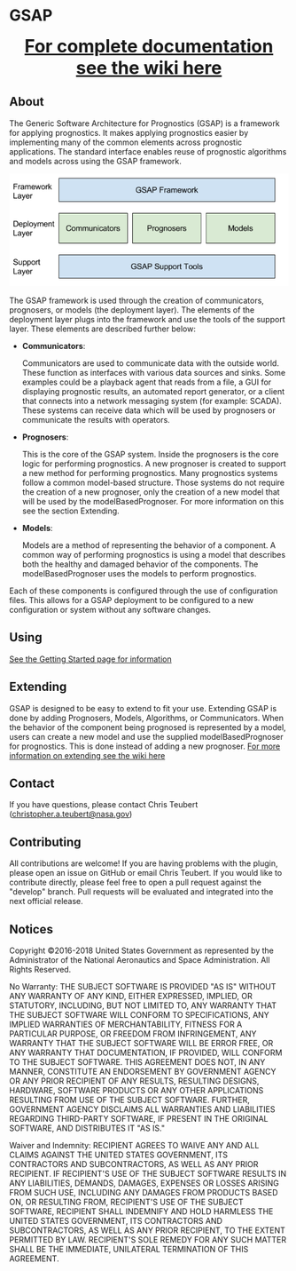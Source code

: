 # GSAP

<font size="+3"><div align="center"> **[For complete documentation see the wiki
here](https://github.com/nasa/GSAP/wiki)** </div></font>

## About
The Generic Software Architecture for Prognostics (GSAP) is a framework for
applying prognostics. It makes applying prognostics easier by implementing many
of the common elements across prognostic applications. The standard interface
enables reuse of prognostic algorithms and models across  using the GSAP
framework.

![GSAP Layers](images/Layers.png)

The GSAP framework is used through the creation of communicators, prognosers, or
models (the deployment layer). The elements of the deployment layer plugs into
the framework and use the tools of the support layer. These elements are
described further below:

* **Communicators**:

  Communicators are used to communicate data with the outside world. These
function as interfaces with various data sources and sinks. Some examples could
be a playback agent that reads from a file, a GUI for displaying prognostic
results, an automated report generator, or a client that connects into a network
messaging system (for example: SCADA). These systems can receive data which will
be used by prognosers or communicate the results with operators.

* **Prognosers**:

  This is the core of the GSAP system. Inside the prognosers is the core logic for performing prognostics. A new prognoser is created to support a new method for performing prognostics. Many prognostics systems follow a common model-based structure. Those systems do not require the creation of a new prognoser, only the creation of a new model that will be used by the modelBasedPrognoser. For more information on this see the section Extending.

* **Models**:

  Models are a method of representing the behavior of a component. A common way of performing prognostics is using a model that describes both the healthy and damaged behavior of the components. The modelBasedPrognoser uses the models to perform prognostics.

Each of these components is configured through the use of configuration files.
This allows for a GSAP deployment to be configured to a new configuration or
system without any software changes.

## Using
[See the Getting Started page for
information](https://github.com/nasa/GSAP/wiki/Getting-Started)

## Extending
GSAP is designed to be easy to extend to fit your use. Extending GSAP is done by
adding Prognosers, Models, Algorithms, or Communicators. When the behavior of the component
being prognosed is represented by a model, users can create a new model and use
the supplied modelBasedPrognoser for prognostics. This is done instead of adding
a new prognoser. [For more information on extending see the wiki
here](https://github.com/nasa/GSAP/wiki)

## Contact
If you have questions, please contact Chris Teubert
(christopher.a.teubert@nasa.gov)

## Contributing
All contributions are welcome! If you are having problems with the plugin, please open an issue on GitHub or email Chris Teubert. If you would like to contribute directly, please feel free to open a pull request against the "develop" branch. Pull requests will be evaluated and integrated into the next official release.

## Notices

Copyright ©2016-2018 United States Government as represented by the Administrator of the National Aeronautics and Space Administration. All Rights Reserved.

No Warranty: THE SUBJECT SOFTWARE IS PROVIDED "AS IS" WITHOUT ANY WARRANTY OF
ANY KIND, EITHER EXPRESSED, IMPLIED, OR STATUTORY, INCLUDING, BUT NOT LIMITED
TO, ANY WARRANTY THAT THE SUBJECT SOFTWARE WILL CONFORM TO SPECIFICATIONS, ANY
IMPLIED WARRANTIES OF MERCHANTABILITY, FITNESS FOR A PARTICULAR PURPOSE, OR
FREEDOM FROM INFRINGEMENT, ANY WARRANTY THAT THE SUBJECT SOFTWARE WILL BE ERROR
FREE, OR ANY WARRANTY THAT DOCUMENTATION, IF PROVIDED, WILL CONFORM TO THE
SUBJECT SOFTWARE. THIS AGREEMENT DOES NOT, IN ANY MANNER, CONSTITUTE AN
ENDORSEMENT BY GOVERNMENT AGENCY OR ANY PRIOR RECIPIENT OF ANY RESULTS,
RESULTING DESIGNS, HARDWARE, SOFTWARE PRODUCTS OR ANY OTHER APPLICATIONS
RESULTING FROM USE OF THE SUBJECT SOFTWARE.  FURTHER, GOVERNMENT AGENCY
DISCLAIMS ALL WARRANTIES AND LIABILITIES REGARDING THIRD-PARTY SOFTWARE, IF
PRESENT IN THE ORIGINAL SOFTWARE, AND DISTRIBUTES IT "AS IS."

Waiver and Indemnity: RECIPIENT AGREES TO WAIVE ANY AND ALL CLAIMS AGAINST THE
UNITED STATES GOVERNMENT, ITS CONTRACTORS AND SUBCONTRACTORS, AS WELL AS ANY
PRIOR RECIPIENT.  IF RECIPIENT'S USE OF THE SUBJECT SOFTWARE RESULTS IN ANY
LIABILITIES, DEMANDS, DAMAGES, EXPENSES OR LOSSES ARISING FROM SUCH USE,
INCLUDING ANY DAMAGES FROM PRODUCTS BASED ON, OR RESULTING FROM, RECIPIENT'S USE
OF THE SUBJECT SOFTWARE, RECIPIENT SHALL INDEMNIFY AND HOLD HARMLESS THE UNITED
STATES GOVERNMENT, ITS CONTRACTORS AND SUBCONTRACTORS, AS WELL AS ANY PRIOR
RECIPIENT, TO THE EXTENT PERMITTED BY LAW.  RECIPIENT'S SOLE REMEDY FOR ANY SUCH
MATTER SHALL BE THE IMMEDIATE, UNILATERAL TERMINATION OF THIS AGREEMENT.
